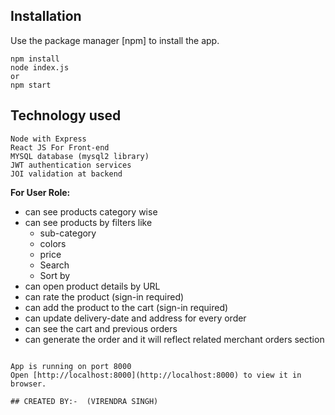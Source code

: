 ## Installation

Use the package manager [npm] to install the app.

```
npm install
node index.js
or
npm start
```

## Technology used

```
Node with Express
React JS For Front-end 
MYSQL database (mysql2 library)
JWT authentication services
JOI validation at backend
```

**For User Role:**
- can see products category wise
- can see products by filters like 
  - sub-category
  - colors
  - price
  - Search
  - Sort by 
- can open product details by URL
- can rate the product (sign-in required)
- can add the product to the cart (sign-in required)
- can update delivery-date and address for every order
- can see the cart and previous orders
- can generate the order and it will reflect related merchant orders section

```

App is running on port 8000
Open [http://localhost:8000](http://localhost:8000) to view it in browser.

## CREATED BY:-  (VIRENDRA SINGH)

```
